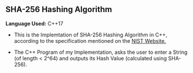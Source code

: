 ## SHA-256 Hashing Algorithm

**Language Used:** C++17

- This is the Implemtation of SHA-256 Hashing Algorithm in C++, according to the specification mentioned on the <a href="https://csrc.nist.gov/csrc/media/publications/fips/180/4/final/documents/fips180-4-draft-aug2014.pdf"> NIST Website. </a> <br/>

- The C++ Program of my Implementation, asks the user to enter a String (of length < 2^64) and outputs its Hash Value (calculated using SHA-256).
